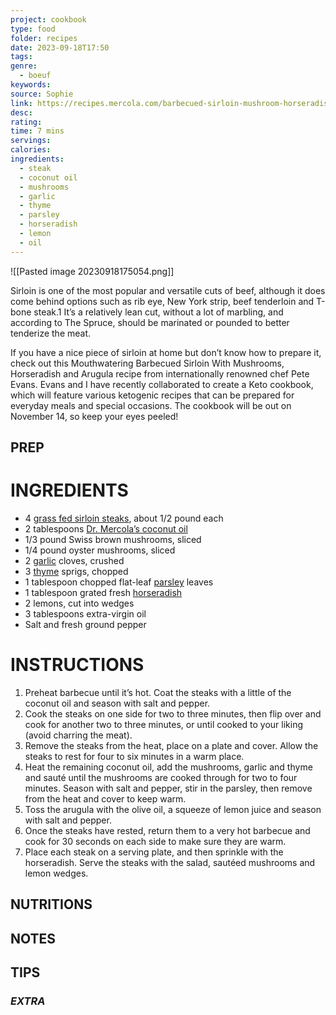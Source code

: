 ```yaml
---
project: cookbook
type: food
folder: recipes
date: 2023-09-18T17:50
tags: 
genre:
  - boeuf
keywords: 
source: Sophie
link: https://recipes.mercola.com/barbecued-sirloin-mushroom-horseradish-recipe.aspx?utm_source=prnl&utm_medium=email&utm_content=art2&utm_campaign=20170917Z1_UCM&et_cid=DM159031&et_rid=52876473
desc: 
rating: 
time: 7 mins
servings: 
calories: 
ingredients:
  - steak
  - coconut oil
  - mushrooms
  - garlic
  - thyme
  - parsley
  - horseradish
  - lemon
  - oil
---
```


![[Pasted image 20230918175054.png]]

Sirloin is one of the most popular and versatile cuts of beef, although it does come behind options such as rib eye, New York strip, beef tenderloin and T-bone steak.1 It’s a relatively lean cut, without a lot of marbling, and according to The Spruce, should be marinated or pounded to better tenderize the meat.

If you have a nice piece of sirloin at home but don’t know how to prepare it, check out this Mouthwatering Barbecued Sirloin With Mushrooms, Horseradish and Arugula recipe from internationally renowned chef Pete Evans. Evans and I have recently collaborated to create a Keto cookbook, which will feature various ketogenic recipes that can be prepared for everyday meals and special occasions. The cookbook will be out on November 14, so keep your eyes peeled!

## PREP


# INGREDIENTS

-   
    4 [grass fed sirloin steaks](https://foodfacts.mercola.com/grass-fed-beef.html), about 1/2 pound each
- 2 tablespoons [Dr. Mercola’s coconut oil](http://products.mercolamarket.com/coconut-oil/?adobe_mc=MCMID%3D74059164991534334861908926781216701162%7CMCORGID%3D2082401053DB12AC0A490D4C%2540AdobeOrg%7CTS%3D1695080582)
- 1/3 pound Swiss brown mushrooms, sliced
- 1/4 pound oyster mushrooms, sliced
- 2 [garlic](https://foodfacts.mercola.com/garlic.html) cloves, crushed
- 3 [thyme](https://foodfacts.mercola.com/thyme.html) sprigs, chopped
- 1 tablespoon chopped flat-leaf [parsley](https://foodfacts.mercola.com/parsley.html) leaves
- 1 tablespoon grated fresh [horseradish](https://articles.mercola.com/sites/articles/archive/2016/05/30/horseradish-benefits.aspx)
- 2 lemons, cut into wedges
- 3 tablespoons extra-virgin oil
- Salt and fresh ground pepper



# INSTRUCTIONS

1. Preheat barbecue until it’s hot. Coat the steaks with a little of the coconut oil and season with salt and pepper.
2. Cook the steaks on one side for two to three minutes, then flip over and cook for another two to three minutes, or until cooked to your liking (avoid charring the meat).
3. Remove the steaks from the heat, place on a plate and cover. Allow the steaks to rest for four to six minutes in a warm place.
4. Heat the remaining coconut oil, add the mushrooms, garlic and thyme and sauté until the mushrooms are cooked through for two to four minutes. Season with salt and pepper, stir in the parsley, then remove from the heat and cover to keep warm.
5. Toss the arugula with the olive oil, a squeeze of lemon juice and season with salt and pepper.
6. Once the steaks have rested, return them to a very hot barbecue and cook for 30 seconds on each side to make sure they are warm.
7. Place each steak on a serving plate, and then sprinkle with the horseradish. Serve the steaks with the salad, sautéed mushrooms and lemon wedges.



## NUTRITIONS



## NOTES



## TIPS



### *EXTRA*



